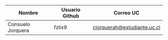| Nombre            | Usuario Github | Correo UC                   |
|-------------------|----------------|-----------------------------|
| Consuelo Jorquera | fzlix9         | cjorquerah@estudiante.uc.cl |
